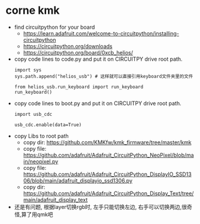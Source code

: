 # corne kmk
* find circuitpython for your board
  * https://learn.adafruit.com/welcome-to-circuitpython/installing-circuitpython
  * https://circuitpython.org/downloads
  * https://circuitpython.org/board/0xcb_helios/
* copy code lines to code.py and put it on CIRCUITPY drive root path.
  ```
  import sys
  sys.path.append("helios_usb") # 这样就可以直接引用keyboard文件夹里的文件

  from helios_usb.run_keyboard import run_keyboard
  run_keyboard()
  ```
* copy code lines to boot.py and put it on CIRCUITPY drive root path.
  ```
  import usb_cdc

  usb_cdc.enable(data=True)
  ```
* copy Libs to root path
  * copy dir: https://github.com/KMKfw/kmk_firmware/tree/master/kmk
  * copy file: https://github.com/adafruit/Adafruit_CircuitPython_NeoPixel/blob/main/neopixel.py
  * copy file: https://github.com/adafruit/Adafruit_CircuitPython_DisplayIO_SSD1306/blob/main/adafruit_displayio_ssd1306.py
  * copy dir: https://github.com/adafruit/Adafruit_CircuitPython_Display_Text/tree/main/adafruit_display_text
* 还是有问题, 根据layer切换rgb时, 左手只能切换左边, 右手可以切换两边,很奇怪,算了用qmk吧

